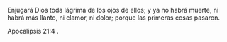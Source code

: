 
Enjugará Dios toda lágrima de los ojos de ellos; y ya no habrá muerte, ni habrá
más llanto, ni clamor, ni dolor; porque las primeras cosas pasaron.

Apocalipsis 21:4
.
